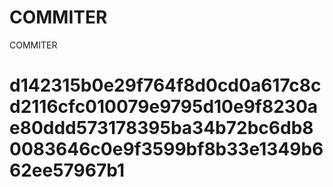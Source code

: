 # COMMITER
COMMITER






# d142315b0e29f764f8d0cd0a617c8cd2116cfc010079e9795d10e9f8230ae80ddd573178395ba34b72bc6db80083646c0e9f3599bf8b33e1349b662ee57967b1
